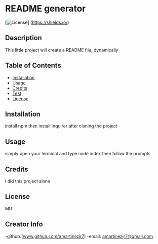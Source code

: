 # README generator 

  [![License](https://img.shields.io/badge/license-MIT-green)] (https://shields.io/)

  ## Description 
  This little project will create a README file, dynamically
  
  
  
  ## Table of Contents
  
  * [Installation](#installation)
  * [Usage](#usage)
  * [Credits](#credits)
  * [Test](#test)
  * [License](#license)
  
  
  ## Installation
  install npm then install inquirer after cloning the project
  
  
  
  ## Usage 
  simply open your terminal and type node index then follow the prompts
  
  
  
  ## Credits
  I did this project alone
  
  
  
  
  ## License
  MIT
  

  ## Creator Info
  -github:(www.github.com/amartinezjr7) 
  -email: amartinezjr7@gmail.com
